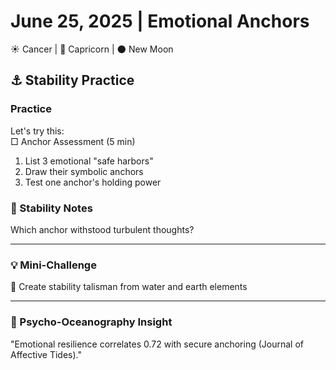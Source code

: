 # June 25, 2025 | Emotional Anchors  
☀️ Cancer | 🌙 Capricorn | 🌑 New Moon  

## ⚓ Stability Practice  

### Practice  
Let's try this:  
□ Anchor Assessment (5 min)  
1. List 3 emotional "safe harbors"  
2. Draw their symbolic anchors  
3. Test one anchor's holding power  

### 📝 Stability Notes  
Which anchor withstood turbulent thoughts?  
_______________________

### 💡 Mini-Challenge  
🧭 Create stability talisman from water and earth elements  
_______________________

### 💫 Psycho-Oceanography Insight  
"Emotional resilience correlates 0.72 with secure anchoring (Journal of Affective Tides)." 